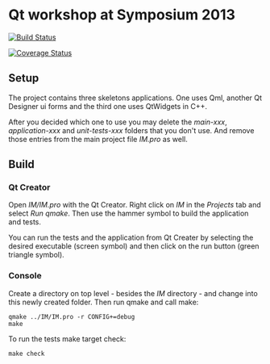 Qt workshop at Symposium 2013
=============================

[![Build Status](https://travis-ci.org/messi1/qt-workshop.png?branch=master)](https://travis-ci.org/messi1/qt-workshop.png?branch=master)

[![Coverage Status](https://coveralls.io/repos/messi1/qt-workshop/badge.png)](https://coveralls.io/r/messi1/qt-workshop)

Setup
-----

The project contains three skeletons applications.
One uses Qml, another Qt Designer ui forms and the third one uses QtWidgets in C++.

After you decided which one to use you may delete the *main-xxx*, *application-xxx* and *unit-tests-xxx* folders that you don't use.
And remove those entries from the main project file *IM.pro* as well.

Build
-----

### Qt Creator ###

Open *IM/IM.pro* with the Qt Creator.
Right click on *IM* in the *Projects* tab and select *Run qmake*.
Then use the hammer symbol to build the application and tests.

You can run the tests and the application from Qt Creater by selecting the desired executable (screen symbol)
and then click on the run button (green triangle symbol).

### Console ###

Create a directory on top level - besides the *IM* directory - and change into this newly created folder.
Then run qmake and call make:
```
qmake ../IM/IM.pro -r CONFIG+=debug
make
```

To run the tests make target check:
```
make check
```


